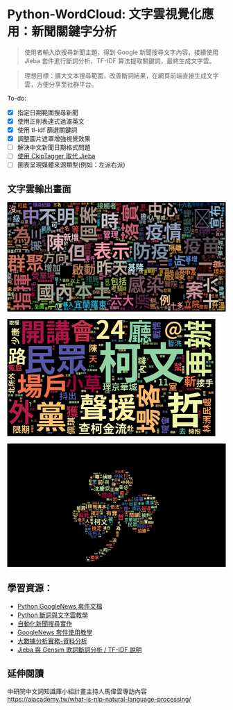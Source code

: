 # Python-WordCloud: 文字雲視覺化應用：新聞關鍵字分析

> 使用者輸入欲搜尋新聞主題，得到 Google 新聞搜尋文字內容，接續使用 Jieba 套件進行斷詞分析，TF-IDF 算法提取關鍵詞，最終生成文字雲。

> 理想目標：擴大文本搜尋範圍，改善斷詞結果，在網頁前端直接生成文字雲，方便分享至社群平台。

To-do:

- [x] 指定日期範圍搜尋新聞
- [x] 使用正則表達式過濾英文
- [x] 使用 tl-idf 篩選關鍵詞
- [x] 調整圖片遮罩增強視覺效果
- [ ] 解決中文新聞日期格式問題
- [ ] [使用  CkipTagger 取代 Jieba](https://github.com/wastu01/Python-WordCloud/issues/1#issue-1028103420)
- [ ] 圖表呈現媒體來源類型(例如：左派右派)

## 文字雲輸出畫面

![疫情關鍵字文字雲](img/2021-05-13-疫情.png)

![新聞關鍵字文字雲](https://github.com/wastu01/Python-WordCloud/blob/master/img/20240918_%E6%9F%AF%E6%96%87%E5%93%B2_relative_scaling30%25.png)

![柯文哲關鍵字文字雲](https://raw.githubusercontent.com/wastu01/Python-WordCloud/refs/heads/master/img/20240919_%E6%9F%AF%E6%96%87%E5%93%B2_relative_scaling20%25.png)


## 學習資源：

- [Python GoogleNews 套件文檔](https://pypi.org/project/GoogleNews/)
- [Python 斷詞與文字雲教學](http://120.108.221.55/PROFCHWU/dctai/index.php)
- [自動化新聞搜尋實作](http://13.231.129.69/2020/11/11/python-googlenews/)
- [GoogleNews 套件使用教學](https://clay-atlas.com/blog/2019/10/14/python-chinese-tutorial-googlenews-package/)
- [大數據分析實務-資料分析](https://hackmd.io/@aaronlife/python-bigdata-02)
- [Jieba 與 Gensim 歌詞斷詞分析 / TF-IDF 說明](https://github.com/youngmihuang/lyrics_application)


## 延伸閱讀
中研院中文詞知識庫小組計畫主持人馬偉雲專訪內容
https://aiacademy.tw/what-is-nlp-natural-language-processing/

<!--if you see this, congrats! https://hackmd.io/@DCT/google-news-package-learning-with-gpt -->






